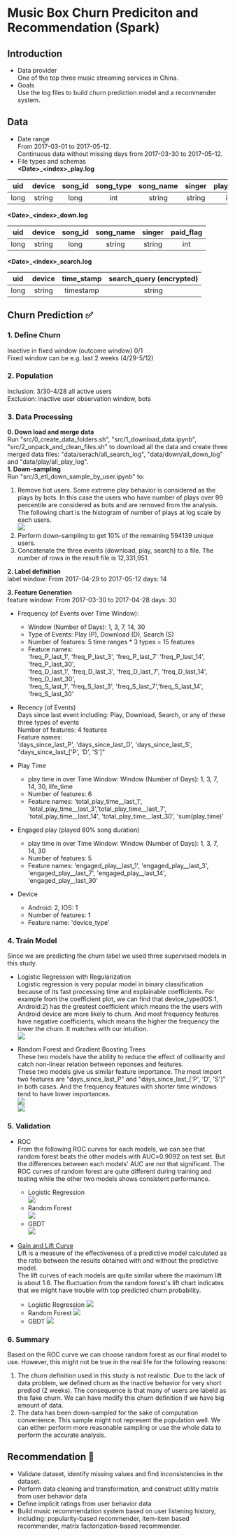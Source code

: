 # Music Box Churn Prediciton and Recommendation (Spark)

## Introduction
- Data provider  
One of the top three music streaming services in China.  
- Goals  
Use the log files to build churn prediction model and a recommender system.  

## Data
- Date range  
From 2017-03-01 to 2017-05-12.  
Continuous data without missing days from 2017-03-30 to 2017-05-12.
- File types and schemas    
**\<Date\>_\<index\>_play.log**

|uid|device|song_id|song_type|song_name|singer|play_time|song_length|paid_flag|
|:-:|:-:|:-:|:-:|:-:|:-:|:-:|:-:|:-:|
|long|string|long|int|string|string|int|int|int|

**\<Date\>_\<index\>_down.log**

|uid|device|song_id|song_name|singer|paid_flag|
|:-:|:-:|:-:|:-:|:-:|:-:|
|long|string|long|string|string|int|

**\<Date\>_\<index\>_search.log**

|uid|device|time_stamp|search_query (encrypted)|
|:-:|:-:|:-:|:-:|
|long|string|timestamp|string|

## Churn Prediction :white_check_mark:

### 1. Define Churn   
Inactive in fixed window (outcome window) 0/1   
Fixed window can be e.g. last 2 weeks (4/29-5/12)   

### 2. Population  
Inclusion: 3/30-4/28 all active users   
Exclusion: inactive user observation window, bots    

### 3. Data Processing
**0. Down load and merge data**  
Run "src/0_create_data_folders.sh", "src/1_download_data.ipynb", "src/2_unpack_and_clean_files.sh" to download all the data and create three merged data files: "data/serach/all_search_log", "data/down/all_down_log" and "data/play/all_play_log".   
**1. Down-sampling**  
Run "src/3_etl_down_sample_by_user.ipynb" to: 
1. Remove bot users. 
   Some extreme play behavior is considered as the plays by bots. In this case the users who have number of plays over 99 percentile are considered as bots and are removed from the analysis. The following chart is the histogram of number of plays at log scale by each users.     
   ![](files/bots.png)
2. Perform down-sampling to get 10% of the remaining 594139 unique users.  
3. Concatenate the three events (download, play, search) to a file. The number of rows in the result file is 12,331,951.   

**2. Label definition**  
label window: From 2017-04-29 to 2017-05-12 days: 14  

**3. Feature Generation**   
feature window: From 2017-03-30 to 2017-04-28 days: 30  
- Frequency (of Events over Time Window):  
  - Window (Number of Days): 1, 3, 7, 14, 30  
  - Type of Events: Play (P), Download (D), Search (S)   
  - Number of features: 5 time ranges * 3 types = 15 features   
  - Feature names:  
'freq_P_last_1', 'freq_P_last_3', 'freq_P_last_7' 'freq_P_last_14', 'freq_P_last_30',  
 'freq_D_last_1', 'freq_D_last_3', 'freq_D_last_7', 'freq_D_last_14', 'freq_D_last_30',  
 'freq_S_last_1', 'freq_S_last_3', 'freq_S_last_7','freq_S_last_14', 'freq_S_last_30'


- Recency (of Events)  
Days since last event including: Play, Download, Search, or any of these three types of events    
Number of features: 4 features   
Feature names:  
 'days_since_last_P',
 'days_since_last_D',
 'days_since_last_S',  
 "days_since_last_['P', 'D', 'S']"  

- Play Time  
  - play time in over Time Window: Window (Number of Days): 1, 3, 7, 14, 30, life_time  
  - Number of features: 6  
  - Feature names: 'total_play_time__last_1', 'total_play_time__last_3','total_play_time__last_7', 'total_play_time__last_14', 'total_play_time__last_30', 'sum(play_time)'  
- Engaged play (played 80% song duration)  
  - play time in over Time Window: Window (Number of Days): 1, 3, 7, 14, 30
  - Number of features: 5
  - Feature names: 'engaged_play__last_1',
 'engaged_play__last_3',
 'engaged_play__last_7',
 'engaged_play__last_14',
 'engaged_play__last_30'  
- Device  
  - Android: 2, IOS: 1
  - Number of features: 1
  - Feature name: 'device_type' 
<!-- - Acceleration  
Ratio of frequency of different time window (acceleration)    
e.g. • play_1d_over_play_7d, play_1d_over_down_1d, play_1d_over_down_7d ...  

- Rate (Not Applicable)   
e.g. Click given impression. click / impression  

- Life length (Not Applicable)  
Days since last subscription.  

- Play time percentage of song length   
mean, max, min, std, mean weighted by recency   -->

### 4. Train Model
Since we are predicting the churn label we used three supervised models in this study.   
- Logistic Regression with Regularization  
  Logistic regression is very popular model in binary classification because of its fast processing time and explainable coefficients. For example from the coefficient plot, we can find that device_type(IOS:1, Android:2) has the greatest coefficient which means the the users with Android device are more likely to churn. And most frequency features have negative coefficients, which means the higher the frequency the lower the churn. It matches with our intuition.  
  ![](./files/lr-coef.png)      

- Random Forest and Gradient Boosting Trees  
  These two models have the ability to reduce the effect of colliearity and catch non-linear relation between reponses and features.   
  These two models give us similar feature importance. The most import two features are "days_since_last_P" and "days_since_last_['P', 'D', 'S']" in both cases. And the frequency features with shorter time windows tend to have lower importances.   
  ![](./files/rf-imp.png)      
  ![](./files/gbt-imp.png)      


### 5. Validation 
- ROC  
From the following ROC curves for each models, we can see that random forest beats the other models with AUC=0.9092 on test set. But the differences between each models' AUC are not that significant. The ROC curves of random forest are quite different during training and testing while the other two models shows consistent performance.
    - Logistic Regression  
    ![](files/lr-ROC.png)
    - Random Forest   
    ![](files/rf-ROC.png)
    - GBDT   
    ![](files/gbt-ROC.png)

- [Gain and Lift Curve](http://www2.cs.uregina.ca/~dbd/cs831/notes/lift_chart/lift_chart.html)  
Lift is a measure of the effectiveness of a predictive model calculated as the ratio between the results obtained with and without the predictive model.  
The lift curves of each models are quite similar where the maximum lift is about 1.6. The fluctuation from the random forest's lift chart indicates that we might have trouble with top predicted churn probability.
    - Logistic Regression
    ![](files/lr-lift.png)
    - Random Forest
    ![](files/rf-lift.png)
    - GBDT
    ![](files/gbt-lift.png)
    
### 6. Summary  
Based on the ROC curve we can choose random forest as our final model to use. However, this might not be true in the real life for the following reasons:  
1. The churn definition used in this study is not realistic. Due to the lack of data problem, we defined churn as the inactive behavior for very short prediod (2 weeks). The consequence is that many of users are labeld as this fake churn. We can have modify this churn definition if we have big amount of data.  
2. The data has been down-sampled for the sake of computation convenience. This sample might not represent the population well. We can either perform more reasonable sampling or use the whole data to perform the accurate analysis.  


## Recommendation :arrows_counterclockwise:
- Validate dataset, identify missing values and find inconsistencies in the dataset.  
- Perform data cleaning and transformation, and construct utility matrix from user behavior data  
- Define implicit ratings from user behavior data  
- Build music recommendation system based on user listening
history, including: popularity-based recommender, item-item based recommender, matrix factorization-based recommender.   
